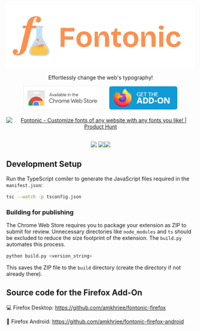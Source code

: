 <div align="center"><img style="width: full" src="./res/logo_transparent.png"></div>
<p align="center">Effortlessly change the web's typography!</p>
<div style="display:flex; justify-content:center;gap:1rem; flex-wrap: wrap" align="center"><a href="https://chromewebstore.google.com/detail/fontonic/hnjlnpipbcbgllcjgbcjfgepmeomdcog"><img style="height: 4rem; cursor: pointer;" src="./res/webstore.png"></a>
<a href="https://addons.mozilla.org/en-US/firefox/addon/fontonic-customize-fonts/"><img style="height: 4rem; cursor: pointer;" src="./res/firefoxaddon.png"></a> <a href="https://www.producthunt.com/posts/fontonic?utm_source=badge-featured&utm_medium=badge&utm_souce=badge-fontonic" target="_blank"><img src="https://api.producthunt.com/widgets/embed-image/v1/featured.svg?post_id=440978&theme=neutral" alt="Fontonic - Customize&#0032;fonts&#0032;of&#0032;any&#0032;website&#0032;with&#0032;any&#0032;fonts&#0032;you&#0032;like&#0033; | Product Hunt" style=" height: 4rem;"/></a>
</div>

<br>
<div  align="center">

<img src="https://img.shields.io/chrome-web-store/users/hnjlnpipbcbgllcjgbcjfgepmeomdcog?style=flat&logo=googlechrome&logoColor=%23ffffff&label=web%20store%20users&color=%231f4341" /> <img src="https://img.shields.io/amo/users/fontonic-customize-fonts?style=flat&logo=firefox&logoColor=%23ffffff&label=add-on%20users&color=%231f4341"/><img src="https://img.shields.io/amo/users/fontonic?logo=firefox&logoColor=white&label=android%20users&color=274644"/>

</div>

## Development Setup

Run the TypeScript comiler to generate the JavaScript files required in the `manifest.json`:

```sh
tsc --watch -p tsconfig.json
```

### Building for publishing

The Chrome Web Store requires you to package your extension as ZIP to submit for review. Unnecessary directories like `node_modules` and `ts` should be excluded to reduce the size footprint of the extension. The `build.py` automates this process.

```sh
python build.py <version_string>
```

This saves the ZIP file to the `build` directory (create the directory if not already there).

## Source code for the Firefox Add-On

💻 Firefox Desktop: https://github.com/amkhrjee/fontonic-firefox

📱 Firefox Android: https://github.com/amkhrjee/fontonic-firefox-android
